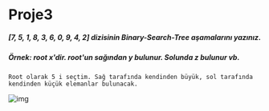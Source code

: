 # Proje3

##### [7, 5, 1, 8, 3, 6, 0, 9, 4, 2] dizisinin Binary-Search-Tree aşamalarını yazınız.

##### Örnek: root x'dir. root'un sağından y bulunur. Solunda z bulunur vb.

`Root olarak 5 i seçtim. Sağ tarafında kendinden büyük, sol tarafında kendinden küçük elemanlar bulunacak.`

![img](https://camo.githubusercontent.com/f97064ba92edfbc5dda558fdf2ad4ca51a487bdc99585f253a170082e159dcdc/68747470733a2f2f722e726573696d6c696e6b2e636f6d2f4236784b7a2d57793256762e706e67)